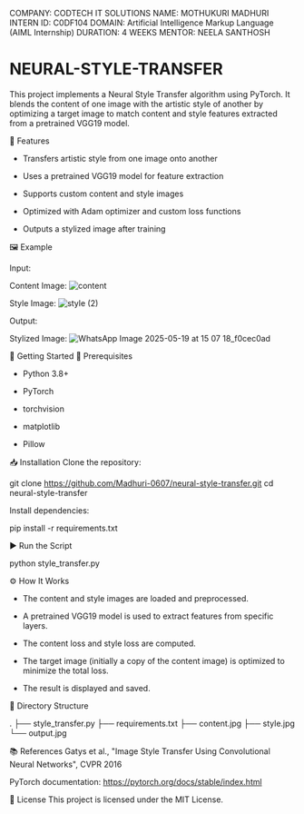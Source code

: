 COMPANY: CODTECH IT SOLUTIONS 
NAME: MOTHUKURI MADHURI  
INTERN ID: C0DF104 
DOMAIN: Artificial Intelligence Markup Language (AIML Internship) 
DURATION: 4 WEEKS 
MENTOR: NEELA SANTHOSH 


# NEURAL-STYLE-TRANSFER

This project implements a Neural Style Transfer algorithm using PyTorch. It blends the content of one image with the artistic style of another by optimizing a target image to match content and style features extracted from a pretrained VGG19 model.

📌 Features 
* Transfers artistic style from one image onto another 

* Uses a pretrained VGG19 model for feature extraction 

* Supports custom content and style images 

* Optimized with Adam optimizer and custom loss functions 

* Outputs a stylized image after training 

🖼️ Example

Input:

Content Image: ![content](https://github.com/user-attachments/assets/5c4d10ad-80e7-4ab8-88db-8579f9e8bb66)

Style Image: ![style (2)](https://github.com/user-attachments/assets/833fc2fa-d3af-4378-96ee-be9ef212001a)

Output:

Stylized Image: ![WhatsApp Image 2025-05-19 at 15 07 18_f0cec0ad](https://github.com/user-attachments/assets/6bb29aa5-f481-4c39-b31a-f17670133bf4)

🚀 Getting Started 
🔧 Prerequisites 
* Python 3.8+ 

* PyTorch 

* torchvision 

* matplotlib 

* Pillow 

📥 Installation
Clone the repository: 

git clone https://github.com/Madhuri-0607/neural-style-transfer.git 
cd neural-style-transfer 

Install dependencies: 

pip install -r requirements.txt  

▶️ Run the Script 

python style_transfer.py 

⚙️ How It Works 
* The content and style images are loaded and preprocessed. 

* A pretrained VGG19 model is used to extract features from specific layers. 

* The content loss and style loss are computed. 

* The target image (initially a copy of the content image) is optimized to minimize the total loss. 

* The result is displayed and saved. 

📁 Directory Structure 

.
├── style_transfer.py 
├── requirements.txt 
├── content.jpg 
├── style.jpg 
└── output.jpg 

📚 References 
Gatys et al., "Image Style Transfer Using Convolutional Neural Networks", CVPR 2016 

PyTorch documentation: https://pytorch.org/docs/stable/index.html  

📄 License 
This project is licensed under the MIT License. 




